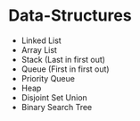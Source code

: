 # Data-Structures

- Linked List
- Array List
- Stack (Last in first out)
- Queue (First in first out)
- Priority Queue
- Heap
- Disjoint Set Union
- Binary Search Tree
